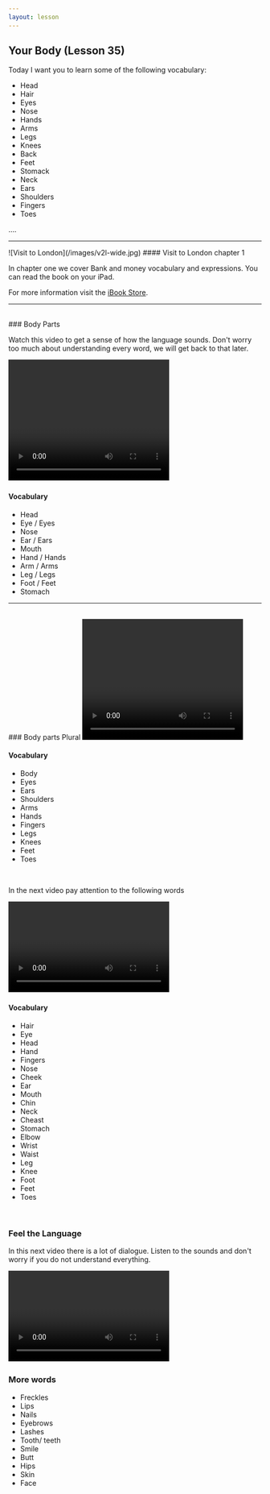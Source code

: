 ```yaml
---
layout: lesson
---
```

## Your Body  (Lesson 35)


Today I want you to learn some of the following vocabulary:

* Head 
* Hair 
* Eyes 
* Nose
* Hands 
* Arms
* Legs 
* Knees 
* Back 
* Feet 
* Stomack 
* Neck 
* Ears
* Shoulders 
* Fingers 
* Toes 

….

<hr>
![Visit to London](/images/v2l-wide.jpg)
#### Visit to London chapter 1

In chapter one we cover Bank and money vocabulary and expressions. 
You can read the book on your iPad.

For more information visit the [iBook Store](https://itunes.apple.com/us/book/portuguese-for-travelers/id568515833).

<hr>

<br class="column">
### Body Parts

Watch this video to get a sense of how the language sounds. Don't worry too much about understanding every word, we will get back to that later.


<video width="320" height="240" preload="none">
    <source type="video/youtube" src="http://www.youtube.com/watch?v=Zo9fQ9A60rU" />
</video>

#### Vocabulary

* Head 
* Eye / Eyes
* Nose 
* Ear / Ears 
* Mouth
* Hand / Hands
* Arm / Arms
* Leg / Legs
* Foot / Feet
* Stomach




<hr>
<br class="column">
### Body parts Plural 

<video width="320" height="240" preload="none">
    <source type="video/youtube" src="" />
</video>

#### Vocabulary

* Body
* Eyes 
* Ears
* Shoulders
* Arms 
* Hands
* Fingers
* Legs 
* Knees 
* Feet 
* Toes 


<br class="column">

In the next video pay attention to the following words


<video width="320" height="180" preload="none">
    <source type="video/youtube" src="http://www.youtube.com/watch?v=wKXZHVRKhtI" />
</video>

#### Vocabulary

* Hair 
* Eye
* Head
* Hand  
* Fingers
* Nose 
* Cheek 
* Ear
* Mouth
* Chin 
* Neck
* Cheast
* Stomach
* Elbow
* Wrist
* Waist 
* Leg 
* Knee
* Foot
* Feet 
* Toes 




<br class="column">

### Feel the Language

In this next video there is a lot of dialogue. 
Listen to the sounds and don't worry if you do not understand everything.

<video width="320" height="180" preload="none">
    <source type="video/youtube" src="http://www.youtube.com/watch?v=AzoJCcrnxl8" />
</video>


<br class="column">

### More words


* Freckles 
* Lips
* Nails
* Eyebrows 
* Lashes 
* Tooth/ teeth 
* Smile 
* Butt
* Hips 
* Skin
* Face 


 






